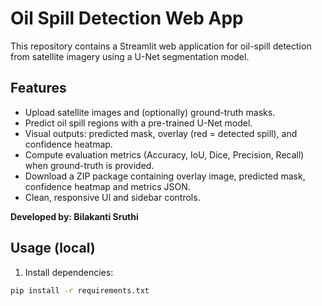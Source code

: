 # Oil Spill Detection Web App

This repository contains a Streamlit web application for oil-spill detection from satellite imagery using a U-Net segmentation model.

## Features
- Upload satellite images and (optionally) ground-truth masks.
- Predict oil spill regions with a pre-trained U-Net model.
- Visual outputs: predicted mask, overlay (red = detected spill), and confidence heatmap.
- Compute evaluation metrics (Accuracy, IoU, Dice, Precision, Recall) when ground-truth is provided.
- Download a ZIP package containing overlay image, predicted mask, confidence heatmap and metrics JSON.
- Clean, responsive UI and sidebar controls.

**Developed by: Bilakanti Sruthi**

## Usage (local)
1. Install dependencies:
```bash
pip install -r requirements.txt
